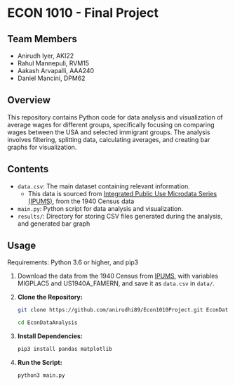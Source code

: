 # ECON 1010 - Final Project

## Team Members
- Anirudh Iyer, AKI22
- Rahul Mannepuli, RVM15
- Aakash Arvapalli, AAA240
- Daniel Mancini, DPM62
## Overview

This repository contains Python code for data analysis and visualization of average wages for different groups, specifically focusing on comparing wages between the USA and selected immigrant groups. The analysis involves filtering, splitting data, calculating averages, and creating bar graphs for visualization.

## Contents

- `data.csv`: The main dataset containing relevant information.
    - This data is sourced from [Integrated Public Use Microdata Series (IPUMS)](https://pop.umn.edu/projects/ipums-usa), from the 1940 Census data
- `main.py`: Python script for data analysis and visualization.
- `results/`: Directory for storing CSV files generated during the analysis, and generated bar graph

## Usage
Requirements: Python 3.6 or higher, and pip3

1. Download the data from the 1940 Census from [IPUMS](https://pop.umn.edu/projects/ipums-usa), with variables MIGPLAC5 and US1940A_FAMERN, and save it as `data.csv` in `data/`.

2. **Clone the Repository:**
   ```bash
   git clone https://github.com/anirudhi89/Econ1010Project.git EconDataAnalysis
   ```
   ```bash
   cd EconDataAnalysis
   ```
3. **Install Dependencies:**
   ```bash
   pip3 install pandas matplotlib
   ```
4. **Run the Script:**
   ```bash
   python3 main.py
    ```
